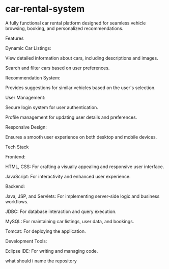 # car-rental-system

A fully functional car rental platform designed for seamless vehicle browsing, booking, and personalized recommendations.

Features

Dynamic Car Listings:

View detailed information about cars, including descriptions and images.

Search and filter cars based on user preferences.

Recommendation System:

Provides suggestions for similar vehicles based on the user's selection.

User Management:

Secure login system for user authentication.

Profile management for updating user details and preferences.

Responsive Design:

Ensures a smooth user experience on both desktop and mobile devices.

Tech Stack

Frontend:

HTML, CSS: For crafting a visually appealing and responsive user interface.

JavaScript: For interactivity and enhanced user experience.

Backend:

Java, JSP, and Servlets: For implementing server-side logic and business workflows.

JDBC: For database interaction and query execution.

MySQL: For maintaining car listings, user data, and bookings.

Tomcat: For deploying the application.

Development Tools:

Eclipse IDE: For writing and managing code.

what should i name the repository
